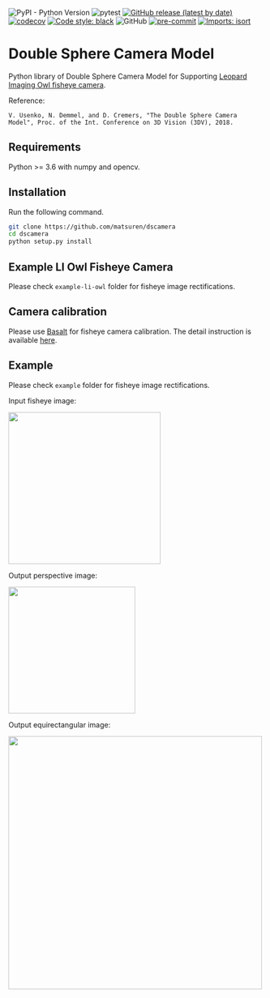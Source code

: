 ![PyPI - Python Version](https://img.shields.io/pypi/pyversions/dscamera)
![pytest](https://github.com/matsuren/dscamera/workflows/pytest/badge.svg?branch=master)
[![GitHub release (latest by date)](https://img.shields.io/github/v/release/matsuren/dscamera)](https://github.com/matsuren/dscamera/releases)
[![codecov](https://codecov.io/gh/matsuren/dscamera/branch/master/graph/badge.svg)](https://codecov.io/gh/matsuren/dscamera)
[![Code style: black](https://img.shields.io/badge/code%20style-black-000000.svg)](https://github.com/psf/black)
![GitHub](https://img.shields.io/github/license/matsuren/dscamera)
[![pre-commit](https://img.shields.io/badge/pre--commit-enabled-brightgreen?logo=pre-commit&logoColor=white)](https://github.com/pre-commit/pre-commit)
[![Imports: isort](https://img.shields.io/badge/%20imports-isort-%231674b1?style=flat&labelColor=ef8336)](https://pycqa.github.io/isort/)

# Double Sphere Camera Model

Python library of Double Sphere Camera Model for Supporting [Leopard Imaging Owl fisheye camera](https://leopardimaging.com/product/automotive-cameras/cameras-by-interface/maxim-gmsl-2-cameras/li-ar0234cs-gmsl2-owl/li-ar0234cs-gmsl2-owl/).

Reference:

```
V. Usenko, N. Demmel, and D. Cremers, "The Double Sphere Camera Model", Proc. of the Int. Conference on 3D Vision (3DV), 2018.
```

## Requirements
Python >= 3.6 with numpy and opencv.

## Installation
Run the following command.
```bash
git clone https://github.com/matsuren/dscamera
cd dscamera
python setup.py install
```

## Example LI Owl Fisheye Camera
Please check `example-li-owl` folder for fisheye image rectifications.

## Camera calibration
Please use [Basalt](https://vision.in.tum.de/research/vslam/basalt) for fisheye camera calibration. The detail instruction is available [here](https://gitlab.com/VladyslavUsenko/basalt/blob/master/doc/Calibration.md).


## Example
Please check `example` folder for fisheye image rectifications.

Input fisheye image:

<img src="./example/sample.jpg" width="300px">

Output perspective image:

<img src="./example/perspective.jpg" width="250px">

Output equirectangular image:

<img src="./example/equirect.jpg" width="500px">
